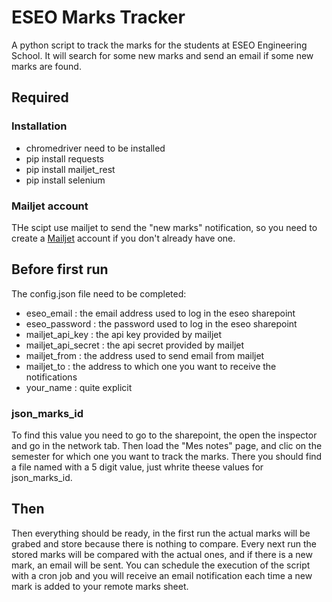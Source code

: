 # ESEO Marks Tracker

A python script to track the marks for the students at ESEO Engineering School.
It will search for some new marks and send an email if some new marks are found.

## Required

### Installation

* chromedriver need to be installed
* pip install requests
* pip install mailjet_rest
* pip install selenium

### Mailjet account

THe scipt use mailjet to send the "new marks" notification, so you need to create a [Mailjet](https://app.mailjet.com/signup) account if you don't already have one.

## Before first run

The config.json file need to be completed: 
* eseo_email : the email address used to log in the eseo sharepoint
* eseo_password : the password used to log in the eseo sharepoint
* mailjet_api_key : the api key provided by mailjet
* mailjet_api_secret : the api secret provided by mailjet
* mailjet_from : the address used to send email from mailjet
* mailjet_to : the address to which one you want to receive the notifications
* your_name : quite explicit

### json_marks_id

To find this value you need to go to the sharepoint, the open the inspector and go in the network tab.
Then load the "Mes notes" page, and clic on the semester for which one you want to track the marks.
There you should find a file named with a 5 digit value, just whrite theese values for json_marks_id.

## Then

Then everything should be ready, in the first run the actual marks will be grabed and store because there is nothing to compare.
Every next run the stored marks will be compared with the actual ones, and if there is a new mark, an email will be sent.
You can schedule the execution of the script with a cron job and you will receive an email notification each time a new mark is added to your remote marks sheet.